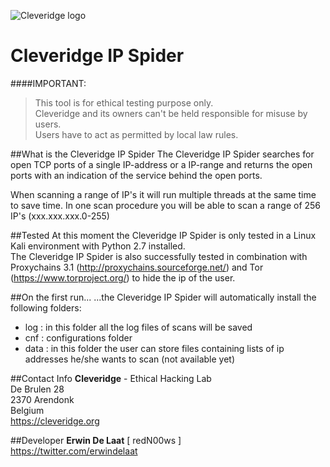 ![Cleveridge logo](https://cleveridge.org/images/logo.jpg)

Cleveridge IP Spider
======================
####IMPORTANT:
>This tool is for ethical testing purpose only.   
>Cleveridge and its owners can't be held responsible for misuse by users.   
>Users have to act as permitted by local law rules.

##What is the Cleveridge IP Spider
The Cleveridge IP Spider searches for open TCP ports of a single IP-address or a IP-range and returns the open ports with an indication of the service behind the open ports.    

When scanning a range of IP's it will run multiple threads at the same time to save time. In one scan procedure you will be able to scan a range of 256 IP's (xxx.xxx.xxx.0-255)

##Tested
At this moment the Cleveridge IP Spider is only tested in a Linux Kali environment with Python 2.7 installed.     
The Cleveridge IP Spider is also successfully tested in combination with Proxychains 3.1 (http://proxychains.sourceforge.net/) and Tor (https://www.torproject.org/) to hide the ip of the user.

##On the first run...
...the Cleveridge IP Spider will automatically install the following folders:    
- log : in this folder all the log files of scans will be saved    
- cnf : configurations folder    
- data : in this folder the user can store files containing lists of ip addresses he/she wants to scan (not available yet)   

##Contact Info 
**Cleveridge** - Ethical Hacking Lab   
De Brulen 28   
2370 Arendonk   
Belgium   
https://cleveridge.org

##Developer
**Erwin De Laat** [ redN00ws ]     
https://twitter.com/erwindelaat

